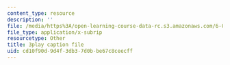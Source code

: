 ```yaml
---
content_type: resource
description: ''
file: /media/https%3A/open-learning-course-data-rc.s3.amazonaws.com/6-004-computation-structures-spring-2017/cd10f90d9d4f3db37d0bbe67c8ceecff_ISaYWm8T8n4.srt
file_type: application/x-subrip
resourcetype: Other
title: 3play caption file
uid: cd10f90d-9d4f-3db3-7d0b-be67c8ceecff
---
```

